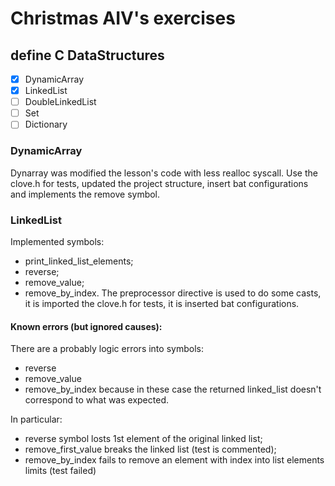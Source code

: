 # Christmas AIV's exercises

## define C DataStructures
- [x] DynamicArray
- [x] LinkedList
- [ ] DoubleLinkedList
- [ ] Set
- [ ] Dictionary

### DynamicArray
Dynarray was modified the lesson's code with less realloc syscall.
Use the clove.h for tests, updated the project structure, insert bat configurations
and implements the remove symbol.

### LinkedList
Implemented symbols:
 - print_linked_list_elements;
 - reverse;
 - remove_value;
 - remove_by_index.
The preprocessor directive is used to do some casts, it is imported the clove.h
 for tests, it is inserted bat configurations.

#### Known errors (but ignored causes):
There are a probably logic errors into symbols:
- reverse
- remove_value
- remove_by_index
because in these case the returned linked_list doesn't correspond to what was expected.

In particular:
- reverse symbol losts 1st element of the original linked list;
- remove_first_value breaks the linked list (test is commented);
- remove_by_index fails to remove an element with index into list elements
 limits (test failed)